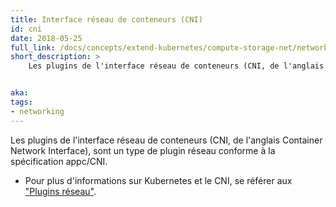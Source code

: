 ```yaml
---
title: Interface réseau de conteneurs (CNI)
id: cni
date: 2018-05-25
full_link: /docs/concepts/extend-kubernetes/compute-storage-net/network-plugins/
short_description: >
    Les plugins de l'interface réseau de conteneurs (CNI, de l'anglais Container Network Interface), sont un type de plugin réseau conforme à la spécification appc/CNI.


aka:
tags:
- networking
---
```

 Les plugins de l'interface réseau de conteneurs (CNI, de l'anglais Container Network Interface), sont un type de plugin réseau conforme à la spécification appc/CNI.
<!--more-->

* Pour plus d'informations sur Kubernetes et le CNI, se référer aux ["Plugins réseau"](/docs/concepts/extend-kubernetes/compute-storage-net/network-plugins/).
